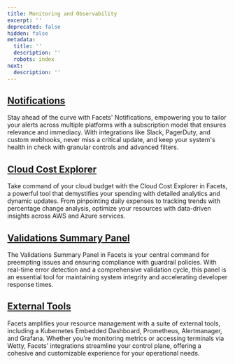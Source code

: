 ```yaml
---
title: Monitoring and Observability
excerpt: ''
deprecated: false
hidden: false
metadata:
  title: ''
  description: ''
  robots: index
next:
  description: ''
---
```

## [Notifications](doc:notifications)

Stay ahead of the curve with Facets' Notifications, empowering you to tailor your alerts across multiple platforms with a subscription model that ensures relevance and immediacy. With integrations like Slack, PagerDuty, and custom webhooks, never miss a critical update, and keep your system's health in check with granular controls and advanced filters.

## [Cloud Cost Explorer](doc:cloud-cost-explorer)

Take command of your cloud budget with the Cloud Cost Explorer in Facets, a powerful tool that demystifies your spending with detailed analytics and dynamic updates. From pinpointing daily expenses to tracking trends with percentage change analysis, optimize your resources with data-driven insights across AWS and Azure services.

## [Validations Summary Panel](doc:validation-summary-panel)

The Validations Summary Panel in Facets is your central command for preempting issues and ensuring compliance with guardrail policies. With real-time error detection and a comprehensive validation cycle, this panel is an essential tool for maintaining system integrity and accelerating developer response times.

## [External Tools](doc:external-tools-and-usage)

Facets amplifies your resource management with a suite of external tools, including a Kubernetes Embedded Dashboard, Prometheus, Alertmanager, and Grafana. Whether you're monitoring metrics or accessing terminals via Wetty, Facets' integrations streamline your control plane, offering a cohesive and customizable experience for your operational needs.
